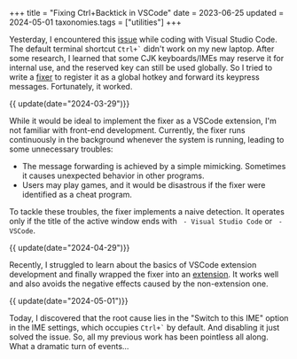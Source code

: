+++
title = "Fixing Ctrl+Backtick in VSCode"
date = 2023-06-25
updated = 2024-05-01
taxonomies.tags = ["utilities"]
+++

Yesterday, I encountered this [issue][issu] while coding with Visual Studio Code. The default terminal shortcut `` Ctrl+` `` didn't work on my new laptop. After some research, I learned that some CJK keyboards/IMEs may reserve it for internal use, and the reserved key can still be used globally. So I tried to write a [fixer][proj] to register it as a global hotkey and forward its keypress messages. Fortunately, it worked.

<!-- more -->

{{ update(date="2024-03-29")}}

While it would be ideal to implement the fixer as a VSCode extension, I'm not familiar with front-end development. Currently, the fixer runs continuously in the background whenever the system is running, leading to some unnecessary troubles:

- The message forwarding is achieved by a simple mimicking. Sometimes it causes unexpected behavior in other programs.
- Users may play games, and it would be disastrous if the fixer were identified as a cheat program.

To tackle these troubles, the fixer implements a naive detection. It operates only if the title of the active window ends with ` - Visual Studio Code` or ` - VSCode`.

{{ update(date="2024-04-29")}}

Recently, I struggled to learn about the basics of VSCode extension development and finally wrapped the fixer into an [extension][ext]. It works well and also avoids the negative effects caused by the non-extension one.

{{ update(date="2024-05-01")}}

Today, I discovered that the root cause lies in the "Switch to this IME" option in the IME settings, which occupies `` Ctrl+` `` by default. And disabling it just solved the issue. So, all my previous work has been pointless all along. What a dramatic turn of events...

[issu]: https://github.com/Microsoft/vscode/issues/63659
[proj]: https://github.com/lanlytt/vscode-cjk-toggle-terminal-fixer
[ext]: https://github.com/lanlytt/ctrl-oem3
